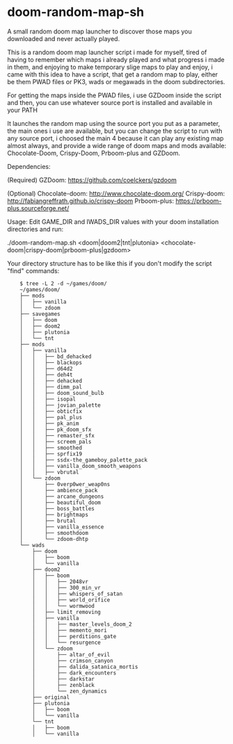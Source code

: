 # doom-random-map-sh
A small random doom map launcher to discover those maps you downloaded and never actually played.

This is a random doom map launcher script i made for myself, tired of having to remember which maps i already played and what progress i made in them, and enjoying to make temporary slige maps to play and enjoy, i came with this idea to have a script, that get a random map to play, either be them PWAD files or PK3, wads or megawads in the doom subdirectories.

For getting the maps inside the PWAD files, i use GZDoom inside the script and then, you can use whatever source port is installed and available in your PATH

It launches the random map using the source port you put as a parameter, the main ones i use are available, but you can change the script to run with any source port, i choosed the main 4 because it can play any existing map almost always, and provide a wide range of doom maps and mods available: Chocolate-Doom, Crispy-Doom, Prboom-plus and GZDoom.

Dependencies:

(Required)
GZDoom: https://github.com/coelckers/gzdoom

(Optional)
Chocolate-doom: http://www.chocolate-doom.org/
Crispy-doom: http://fabiangreffrath.github.io/crispy-doom
Prboom-plus: https://prboom-plus.sourceforge.net/

Usage: Edit GAME_DIR and IWADS_DIR values with your doom installation directories and run:

./doom-random-map.sh <doom|doom2|tnt|plutonia> <chocolate-doom|crispy-doom|prboom-plus|gzdoom>

Your directory structure has to be like this if you don't modify the script "find" commands:

        $ tree -L 2 -d ~/games/doom/
        ~/games/doom/
        ├── mods
        │   ├── vanilla
        │   └── zdoom
        ├── savegames
        │   ├── doom
        │   ├── doom2
        │   ├── plutonia
        │   └── tnt
        ├── mods
        │   ├── vanilla
        │   │   ├── bd_dehacked
        │   │   ├── blackops
        │   │   ├── d64d2
        │   │   ├── deh4t
        │   │   ├── dehacked
        │   │   ├── dimm_pal
        │   │   ├── doom_sound_bulb
        │   │   ├── isopal
        │   │   ├── jovian_palette
        │   │   ├── obticfix
        │   │   ├── pal_plus
        │   │   ├── pk_anim
        │   │   ├── pk_doom_sfx
        │   │   ├── remaster_sfx
        │   │   ├── screem_pals
        │   │   ├── smoothed
        │   │   ├── sprfix19
        │   │   ├── ssdx-the_gameboy_palette_pack
        │   │   ├── vanilla_doom_smooth_weapons
        │   │   ├── vbrutal
        │   └── zdoom
        │       ├── 0verp0wer_weap0ns
        │       ├── ambience_pack
        │       ├── arcane_dungeons
        │       ├── beautiful_doom
        │       ├── boss_battles
        │       ├── brightmaps
        │       ├── brutal
        │       ├── vanilla_essence
        │       ├── smoothdoom
        │       └── zdoom-dhtp
        └── wads
            ├── doom
            │   ├── boom
            │   └── vanilla
            ├── doom2
            │   ├── boom
            │   │   ├── 2048vr
            │   │   ├── 300_min_vr
            │   │   ├── whispers_of_satan
            │   │   ├── world_orifice
            │   │   └── wormwood
            │   ├── limit_removing
            │   ├── vanilla
            │   │   ├── master_levels_doom_2
            │   │   ├── memento_mori
            │   │   ├── perditions_gate
            │   │   └── resurgence
            │   └── zdoom
            │       ├── altar_of_evil
            │       ├── crimson_canyon
            │       ├── dalida_satanica_mortis
            │       ├── dark_encounters
            │       ├── darkstar
            │       ├── zenblack
            │       └── zen_dynamics
            ├── original
            ├── plutonia
            │   ├── boom
            │   └── vanilla
            └── tnt
            │   ├── boom
            │   └── vanilla
